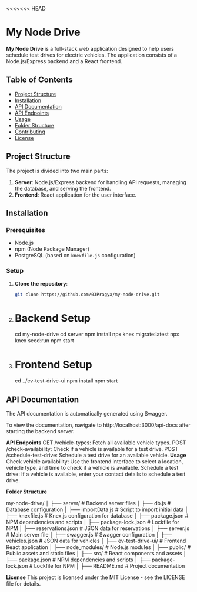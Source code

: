 <<<<<<< HEAD

# My Node Drive

**My Node Drive** is a full-stack web application designed to help users schedule test drives for electric vehicles. The application consists of a Node.js/Express backend and a React frontend.

## Table of Contents

- [Project Structure](#project-structure)
- [Installation](#installation)
- [API Documentation](#api-documentation)
- [API Endpoints](#api-endpoints)
- [Usage](#usage)
- [Folder Structure](#folder-structure)
- [Contributing](#contributing)
- [License](#license)

## Project Structure

The project is divided into two main parts:

1. **Server**: Node.js/Express backend for handling API requests, managing the database, and serving the frontend.
2. **Frontend**: React application for the user interface.

## Installation

### Prerequisites

- Node.js
- npm (Node Package Manager)
- PostgreSQL (based on `knexfile.js` configuration)

### Setup

1. **Clone the repository**:
   ```bash
   git clone https://github.com/03Pragya/my-node-drive.git
   ```
2. # Backend Setup

   cd my-node-drive
   cd server
   npm install
   npx knex migrate:latest
   npx knex seed:run
   npm start

3. # Frontend Setup
   cd ../ev-test-drive-ui
   npm install
   npm start

## API Documentation

The API documentation is automatically generated using Swagger.

To view the documentation, navigate to http://localhost:3000/api-docs after starting the backend server.

**API Endpoints**
GET /vehicle-types: Fetch all available vehicle types.
POST /check-availability: Check if a vehicle is available for a test drive.
POST /schedule-test-drive: Schedule a test drive for an available vehicle.
**Usage**
Check vehicle availability: Use the frontend interface to select a location, vehicle type, and time to check if a vehicle is available.
Schedule a test drive: If a vehicle is available, enter your contact details to schedule a test drive.

**Folder Structure**

my-node-drive/
│
├── server/ # Backend server files
│ ├── db.js # Database configuration
│ ├── importData.js # Script to import initial data
│ ├── knexfile.js # Knex.js configuration for database
│ ├── package.json # NPM dependencies and scripts
│ ├── package-lock.json # Lockfile for NPM
│ ├── reservations.json # JSON data for reservations
│ ├── server.js # Main server file
│ ├── swagger.js # Swagger configuration
│ ├── vehicles.json # JSON data for vehicles
│
├── ev-test-drive-ui/ # Frontend React application
│ ├── node_modules/ # Node.js modules
│ ├── public/ # Public assets and static files
│ ├── src/ # React components and assets
│ ├── package.json # NPM dependencies and scripts
│ ├── package-lock.json # Lockfile for NPM
│
├── README.md # Project documentation

**License**
This project is licensed under the MIT License - see the LICENSE file for details.
